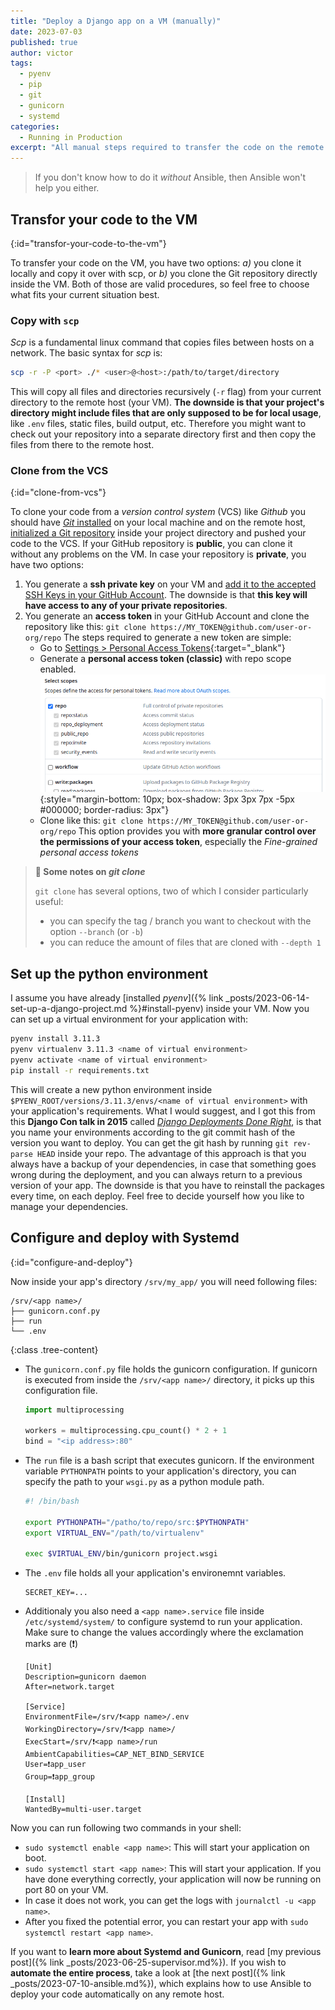 ```yaml
---
title: "Deploy a Django app on a VM (manually)"
date: 2023-07-03
published: true
author: victor
tags:
  - pyenv
  - pip
  - git
  - gunicorn
  - systemd
categories:
  - Running in Production
excerpt: "All manual steps required to transfer the code on the remote host and set up a systemd service that executes your Django application"
---
```


> If you don't know how to do it *without* Ansible, then Ansible won't help you either.

## Transfor your code to the VM
{:id="transfor-your-code-to-the-vm"}

To transfer your code on the VM, you have two options: *a)* you clone it locally and copy it over with scp, or *b)* you clone the Git repository directly inside the VM. Both of those are valid procedures, so feel free to choose what fits your current situation best.

### Copy with `scp`

*Scp* is a fundamental linux command that copies files between hosts on a network. The basic syntax for *scp* is:

```bash
scp -r -P <port> ./* <user>@<host>:/path/to/target/directory
```

This will copy all files and directories recursively (`-r` flag) from your current directory to the remote host (your VM).
**The downside is that your project's directory might include files that are only supposed to be for local usage**, like `.env` files, static files, build output, etc.
Therefore you might want to check out your repository into a separate directory first and then copy the files from there to the remote host.

### Clone from the VCS
{:id="clone-from-vcs"}

To clone your code from a *version control system* (VCS) like *Github* you should have [*Git* installed](https://github.com/git-guides/install-git) on your local machine and on the remote host, [initialized a Git repository](https://docs.github.com/en/migrations/importing-source-code/using-the-command-line-to-import-source-code/adding-locally-hosted-code-to-github) inside your project directory and pushed your code to the VCS.
If your GitHub repository is **public**, you can clone it without any problems on the VM.
In case your repository is **private**, you have two options:
1. You generate a **ssh private key** on your VM and [add it to the accepted SSH Keys in your GitHub Account](https://docs.github.com/en/authentication/connecting-to-github-with-ssh/adding-a-new-ssh-key-to-your-github-account). The downside is that **this key will have access to any of your private repositories**.
2. You generate an **access token** in your GitHub Account and clone the repository like this: `git clone https://MY_TOKEN@github.com/user-or-org/repo`
   The steps required to generate a new token are simple:
   * Go to [Settings > Personal Access Tokens](https://github.com/settings/tokens){:target="_blank"}
   * Generate a **personal access token (classic)** with repo scope enabled.
     ![Select the checkbox 'repo' to create an access token with 'read' rights](/images/github-access-token.png){:style="margin-bottom: 10px; box-shadow: 3px 3px    7px -5px #000000; border-radius: 3px"}
   * Clone like this: `git clone https://MY_TOKEN@github.com/user-or-org/repo`
   This option provides you with **more granular control over the permissions of your access token**, especially the *Fine-grained personal access tokens*

> **🧐 Some notes on *git clone***
> 
> `git clone` has several options, two of which I consider particularly useful:
> * you can specify the tag / branch you want to checkout with the option `--branch` (or `-b`)
> * you can reduce the amount of files that are cloned with `--depth 1`

## Set up the python environment

I assume you have already [installed *pyenv*]({% link _posts/2023-06-14-set-up-a-django-project.md %}#install-pyenv) inside your VM.
Now you can set up a virtual environment for your application with:

```bash
pyenv install 3.11.3
pyenv virtualenv 3.11.3 <name of virtual environment>
pyenv activate <name of virtual environment>
pip install -r requirements.txt
```

This will create a new python environment inside `$PYENV_ROOT/versions/3.11.3/envs/<name of virtual environment>` with your application's requirements.
What I would suggest, and I got this from this **Django Con talk in 2015** called [*Django Deployments Done Right*](https://www.youtube.com/watch?v=SUczHTa7WmQ), is that you name your environments according to the git commit hash of the version you want to deploy.
You can get the git hash by running `git rev-parse HEAD` inside your repo.
The advantage of this approach is that you always have a backup of your dependencies, in case that something goes wrong during the deployment, and you can always return to a previous version of your app.
The downside is that you have to reinstall the packages every time, on each deploy.
Feel free to decide yourself how you like to manage your dependencies.

## Configure and deploy with Systemd
{:id="configure-and-deploy"}

Now inside your app's directory `/srv/my_app/` you will need following files:

```
/srv/<app name>/
├── gunicorn.conf.py
├── run
└── .env
```
{:class .tree-content}


* The `gunicorn.conf.py` file holds the gunicorn configuration. 
  If gunicorn is executed from inside the `/srv/<app name>/` directory, it picks up this configuration file.
  ```python
  import multiprocessing

  workers = multiprocessing.cpu_count() * 2 + 1
  bind = "<ip address>:80"
  ```
* The `run` file is a bash script that executes gunicorn. 
  If the environment variable `PYTHONPATH` points to your application's directory, you can specify the path to your `wsgi.py` as a python module path.
  ```bash
  #! /bin/bash

  export PYTHONPATH="/patho/to/repo/src:$PYTHONPATH"
  export VIRTUAL_ENV="/path/to/virtualenv"

  exec $VIRTUAL_ENV/bin/gunicorn project.wsgi
  ```
* The `.env` file holds all your application's environemnt variables.
  ```
  SECRET_KEY=...
  ```
* Additionaly you also need a `<app name>.service` file inside `/etc/systemd/system/` to configure systemd to run your application.
  Make sure to change the values accordingly where the exclamation marks are (❗)
  ```
  [Unit]
  Description=gunicorn daemon
  After=network.target
  
  [Service]
  EnvironmentFile=/srv/❗<app name>/.env
  WorkingDirectory=/srv/❗<app name>/
  ExecStart=/srv/❗<app name>/run
  AmbientCapabilities=CAP_NET_BIND_SERVICE
  User=❗app_user
  Group=❗app_group
  
  [Install]
  WantedBy=multi-user.target
  ```


Now you can run following two commands in your shell:
* `sudo systemctl enable <app name>`: This will start your application on boot.
* `sudo systemctl start <app name>`: This will start your application. If you have done everything correctly, your application will now be running on port 80 on your VM. 
* In case it does not work, you can get the logs with `journalctl -u <app name>`.
* After you fixed the potential error, you can restart your app with `sudo systemctl restart <app name>`.

If you want to **learn more about Systemd and Gunicorn**, read [my previous post]({% link _posts/2023-06-25-supervisor.md%}).
If you wish to **automate the entire process**, take a look at [the next post]({% link _posts/2023-07-10-ansible.md%}), which explains how to use Ansible to deploy your code automatically on any remote host.
